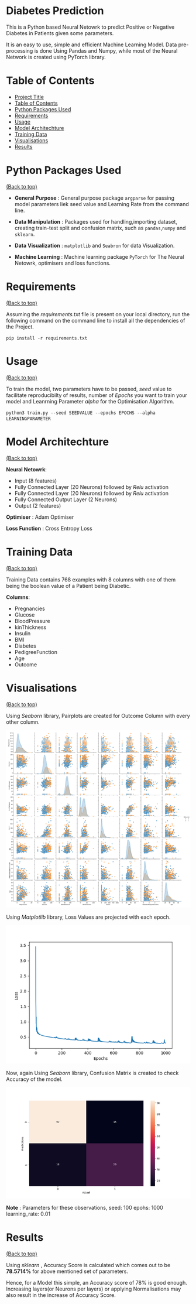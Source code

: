 # Diabetes Prediction

This is a Python based Neural Netowrk to predict Positive or Negative Diabetes in Patients given some parameters.

It is an easy to use, simple and efficient Machine Learning Model. Data pre-processing is done Using Pandas and Numpy, while most of the Neural Network is created using PyTorch library.


# Table of Contents

- [Project Title](#diabetes-prediction)
- [Table of Contents](#table-of-contents)
- [Python Packages Used](#python-packages-used)
- [Requirements](#requirements)
- [Usage](#usage)
- [Model Architechture](#model-architechture)
- [Training Data](#training-data)
- [Visualisations](#visualisations)
- [Results](#results)



# Python Packages Used
[(Back to top)](#table-of-contents)


- **General Purpose** : General purpose package `argparse` for passing model parameters liek seed value and Learning Rate from the command line.

- **Data Manipulation** : Packages used for handling,importing dataset, creating train-test split and confusion matrix, such as `pandas`,`numpy` and `sklearn`.

- **Data Visualization** : `matplotlib` and `Seabron` for data Visualization.

- **Machine Learning** : Machine learning package `PyTorch` for The Neural Netowrk, optimisers and loss functions.

# Requirements
[(Back to top)](#table-of-contents)

Assuming the *requirements.txt* file is present on your local directory, run the following command on the command line to install all the dependencies of the Project.

```
pip install -r requirements.txt
```


# Usage
[(Back to top)](#table-of-contents)

To train the model, two parameters have to be passed, *seed* value to facilitate reproducibilty of results, number of *Epochs* you want to train your model and Leanrning Parameter *alpha* for the Optimisation Algorithm.
```
python3 train.py --seed SEEDVALUE --epochs EPOCHS --alpha LEARNINGPARAMETER
```

# Model Architechture
[(Back to top)](#table-of-contents)

**Neural Netowrk**:
- Input (8 features)
- Fully Connected Layer (20 Neurons) followed by *Relu* activation
- Fully Connected Layer (20 Neurons) followed by *Relu* activation
- Fully Connected Output Layer (2 Neurons)
- Output (2 features)

**Optimiser** : Adam Optimiser

**Loss Function** : Cross Entropy Loss

# Training Data
[(Back to top)](#table-of-contents)

Training Data contains 768 examples with 8 columns with one of them being the boolean value of a Patient being Diabetic.

**Columns**: 

- Pregnancies 
- Glucose 
- BloodPressure
- kinThickness
- Insulin
- BMI
- Diabetes
- PedigreeFunction
- Age
- Outcome

# Visualisations
[(Back to top)](#table-of-contents)

Using *Seaborn* library, Pairplots are created for Outcome Column with every other column.

![PairPlot](Plots/Pairplot.png)


Using *Matplotlib* library, Loss Values are projected with each epoch.

![Losses](Plots/Loss.png)


Now, again Using *Seaborn* library, Confusion Matrix is created to check Accuracy of the model.

![Confusion Matrix](Plots/confusion_matrix.png)



**Note** : 
Parameters for these observations, 
seed: 100
epohs: 1000
learning_rate: 0.01


# Results
[(Back to top)](#table-of-contents)

Using *sklearn* , Accuracy Score is calculated which comes out to be **78.5714%** for above mentioned set of parameters.

Hence, for a Model this simple, an Accuracy score of 78% is good enough. Increasing layers(or Neurons per layers) or applying Normalisations may also result in the increase of Accuracy Score.
